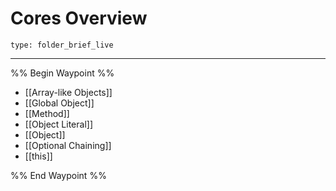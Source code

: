 # Cores Overview
 
```ccard
type: folder_brief_live
```
 
---

%% Begin Waypoint %%
- [[Array-like Objects]]
- [[Global Object]]
- [[Method]]
- [[Object Literal]]
- [[Object]]
- [[Optional Chaining]]
- [[this]]

%% End Waypoint %%